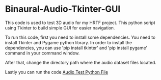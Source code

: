 # Binaural-Audio-Tkinter-GUI

This code is used to test 3D audio for my HRTF project. This python script using Tkinter to build simple GUI for easier navigation.

To run this code, first you need to install some dependencies. You need to install Tkinter and Pygame python library. In order to install the dependencies, you can use 'pip install tkinter' and 'pip install pygame' command in your command window.

After that, change the directory path where the audio dataset files located.

Lastly you can run the code [Audio Test Python File](test-play-audio2.py)
